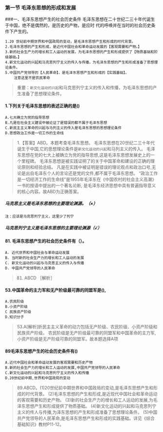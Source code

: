 ### 第一节 毛泽东思想的形成和发展
###一、毛泽东思想产生的社会历史条件
    毛泽东思想在二十世纪二三十年代诞生于中国，绝不是偶然的，是历史的产物，是应时
    代的呼唤并在当时的社会历史条件下产生的。

    1.20 世纪前中期世界和中国政局的变动，是毛泽东思想产生和形成的时代背景。
    2.毛泽东思想的产生和形成，是近代中国社会和革命运动发展的【客观需要和产物。】
    3.新的社会生产力的增长和工人运动的发展，为毛泽东思想的产生和形成提供了【物质基础和阶级基础。】
    4.新文化运动的兴起和马克思列宁主义的传入与传播，为毛泽东思想的产生和形成准备了思想理论条件。
    5.中国共产党领导的【人民革命】，是毛泽东思想产生和形成的【实践基础】。
        注意这里不是农民革命
        
>   重要：`新文化运动的兴起`和马克思列宁主义的传入和传播，为毛泽东思想的产生准备了思想理论条件。

#### 1.下列关于毛泽东思想的表述正确的是()
    A.七大确立为党的指导思想
    B.凡是在社会主义建设中被论证了是错误的都不属于毛泽东思想
    C.新民主主义革命的兴起与马列主义的传入是毛泽东思想的思想理论条件
    D.思想政治工作是一切工作的生命线
>   1.【答案】ABD。本题考查毛泽东思想。
毛泽东思想在20世纪二三十年代诞生于中国,它的思想理论条件是`新文化运动的兴起`和马列主义的传入。
毛泽东思想在党的七大上被确立为党的指导思想,这是毛泽东思想发展史上的一个里程碑。
毛泽东思想是被实践证明了的关于中国革命和建设的正确的理论原则和经验总结。
凡是在实践中被证明是错误的理论观点和政治口号,无论是出自毛泽东个人的言论还是党的文件,都不属于毛泽东思想。
“政治工作是一切经济工作的生命线”是1955年毛泽东在《中国农村的社会主义高潮》一书的按语中提出的一个著名论断,
是毛泽东经济思想中具有普遍指导意义的核心内容。故ABD为正确答案。   

##### 马克思主义是毛泽东思想的主要理论渊源。（×）
    注：应该是马克思列宁主义，这里少了列宁
    
##### 马克思列宁主义是毛泽东思想的主要理论渊源（√）

#### 81. 毛泽东思想产生的社会历史条件有（）。
    A. 近代世界和中国社会与革命运动发展
    B. 当时新的社会生产力的增长和工人运动的发展
    C. 新文化运动的兴起与马克思主义的传入与传播
    D. 中国共产党领导的人民革命
>   81. ABCD ［解析］

#### 53.中国革命的主力军和无产阶级最可靠的同盟军是(),
    A.农民阶级
    B.小资产阶级
    C 民族资产阶级
    D.知识分子
>   53.A[解析]折民主主义革命的动力包括无产阶级、农民阶级、小资产阶级和民族资产阶级。
 农民阶级是无产阶级最可靠的同盟军和中国革命的主力军,
 小资产阶级是无产阶级可靠的同盟军。故本题选择A项


#### 89毛泽东思想产生的社会历史条件有()
    A.近代中国社会和革命运动发展的客观需要和历史产物
    B.新的社会生产力的增长和工人运动的发展,中国共产党领导的人民革命
    C.新文化运动的兴起和马克思列宁主义的传入和传播
    D.20世纪前中期,世界和中国政局的变动
>   89.ABCD。(1)20世纪前中期世界和中国政局的变动,是毛泽东思想产生和形成的时代背景。
(2)毛泽东思想的产生和形成,是近现代中国社会和革命运动的客观需要和历史产物。
(3)新的社会生产力的增长和工人运动的发展,为毛泽东思想产生和形成提供了物质基础。
(4)新文化运动的兴起和马克思列宁主义的传人与传播,为泽东思想的产生和形成准备了思想理论条件。
(5)中国共产党领导的人民革命,是毛泽东思想产生和形成的实践基础。详见《综合基础知识》教材P11-12。


